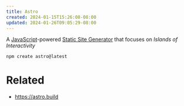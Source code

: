 ```yaml
---
title: Astro
created: 2024-01-15T15:26:08-08:00
updated: 2024-01-26T09:05:29-08:00
---
```


A [JavaScript](JavaScript.md)-powered [Static Site Generator](Static%20Site%20Generator.md) that focuses on *Islands of Interactivity*

````sh
npm create astro@latest
````

# Related

* https://astro.build
